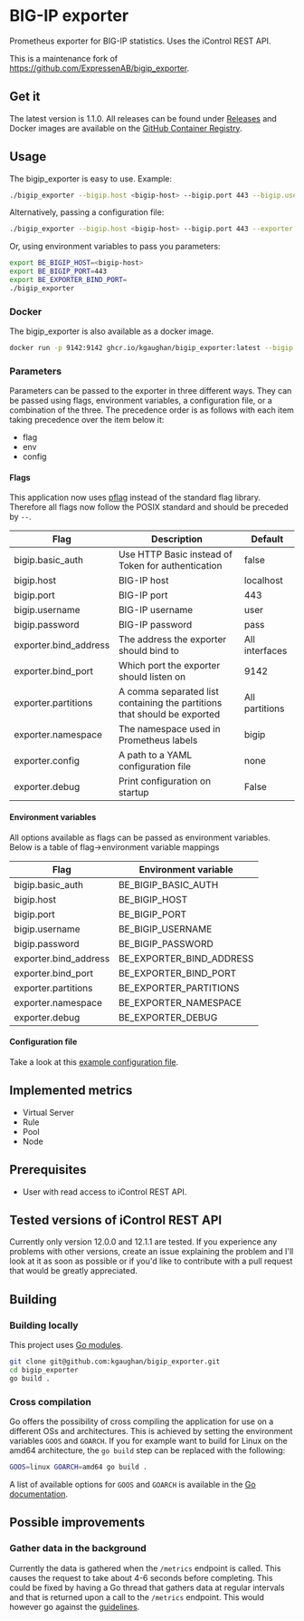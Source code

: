 # BIG-IP exporter
Prometheus exporter for BIG-IP statistics. Uses the iControl REST API.

This is a maintenance fork of https://github.com/ExpressenAB/bigip_exporter.

## Get it
The latest version is 1.1.0. All releases can be found under [Releases](https://github.com/kgaughan/bigip_exporter/releases) and Docker images are available on the [GitHub Container Registry](https://github.com/kgaughan/bigip_exporter/pkgs/container/bigip_exporter).

## Usage
The bigip_exporter is easy to use. Example:
```sh
./bigip_exporter --bigip.host <bigip-host> --bigip.port 443 --bigip.username admin --bigip.password admin
```

Alternatively, passing a configuration file:
```sh
./bigip_exporter --bigip.host <bigip-host> --bigip.port 443 --exporter.config my_config_file.yml
```

Or, using environment variables to pass you parameters:
```sh
export BE_BIGIP_HOST=<bigip-host>
export BE_BIGIP_PORT=443
export BE_EXPORTER_BIND_PORT=
./bigip_exporter
```

### Docker
The bigip_exporter is also available as a docker image.
```sh
docker run -p 9142:9142 ghcr.io/kgaughan/bigip_exporter:latest --bigip.host <bigip-host> --bigip.port 443 --bigip.username admin --bigip.password admin
```

### Parameters
Parameters can be passed to the exporter in three different ways. They can be passed using flags, environment variables, a configuration file, or a combination of the three. The precedence order is as follows with each item taking precedence over the item below it:

- flag
- env
- config

#### Flags
This application now uses [pflag](https://github.com/spf13/pflag) instead of the standard flag library. Therefore all flags now follow the POSIX standard and should be preceded by `--`.

Flag | Description | Default
-----|-------------|---------
bigip.basic_auth | Use HTTP Basic instead of Token for authentication | false
bigip.host | BIG-IP host | localhost
bigip.port | BIG-IP port | 443
bigip.username | BIG-IP username | user
bigip.password | BIG-IP password | pass
exporter.bind_address | The address the exporter should bind to | All interfaces
exporter.bind_port | Which port the exporter should listen on | 9142
exporter.partitions | A comma separated list containing the partitions that should be exported | All partitions
exporter.namespace | The namespace used in Prometheus labels | bigip
exporter.config | A path to a YAML configuration file | none
exporter.debug | Print configuration on startup | False

#### Environment variables
All options available as flags can be passed as environment variables. Below is a table of flag->environment variable mappings

Flag | Environment variable
-----|---------------------
bigip.basic_auth | BE_BIGIP_BASIC_AUTH
bigip.host | BE_BIGIP_HOST
bigip.port | BE_BIGIP_PORT
bigip.username | BE_BIGIP_USERNAME
bigip.password | BE_BIGIP_PASSWORD
exporter.bind_address | BE_EXPORTER_BIND_ADDRESS
exporter.bind_port | BE_EXPORTER_BIND_PORT
exporter.partitions | BE_EXPORTER_PARTITIONS
exporter.namespace | BE_EXPORTER_NAMESPACE
exporter.debug | BE_EXPORTER_DEBUG

#### Configuration file
Take a look at this [example configuration file](https://github.com/kgaughan/bigip_exporter/blob/master/example_bigip_exporter.yml).

## Implemented metrics
* Virtual Server
* Rule
* Pool
* Node

## Prerequisites
* User with read access to iControl REST API.

## Tested versions of iControl REST API
Currently only version 12.0.0 and 12.1.1 are tested. If you experience any problems with other versions, create an issue explaining the problem and I'll look at it as soon as possible or if you'd like to contribute with a pull request that would be greatly appreciated.

## Building
### Building locally
This project uses [Go modules](https://blog.golang.org/using-go-modules).
```sh
git clone git@github.com:kgaughan/bigip_exporter.git
cd bigip_exporter
go build .
```
### Cross compilation
Go offers the possibility of cross compiling the application for use on a different OSs and architectures. This is achieved by setting the environment variables `GOOS` and `GOARCH`. If you for example want to build for Linux on the amd64 architecture, the `go build` step can be replaced with the following:
```sh
GOOS=linux GOARCH=amd64 go build .
```
A list of available options for `GOOS` and `GOARCH` is available in the [Go documentation](https://golang.org/doc/install/source#environment).

## Possible improvements
### Gather data in the background
Currently the data is gathered when the `/metrics` endpoint is called. This causes the request to take about 4-6 seconds before completing. This could be fixed by having a Go thread that gathers data at regular intervals and that is returned upon a call to the `/metrics` endpoint. This would however go against the [guidelines](https://prometheus.io/docs/instrumenting/writing_exporters/#scheduling).
